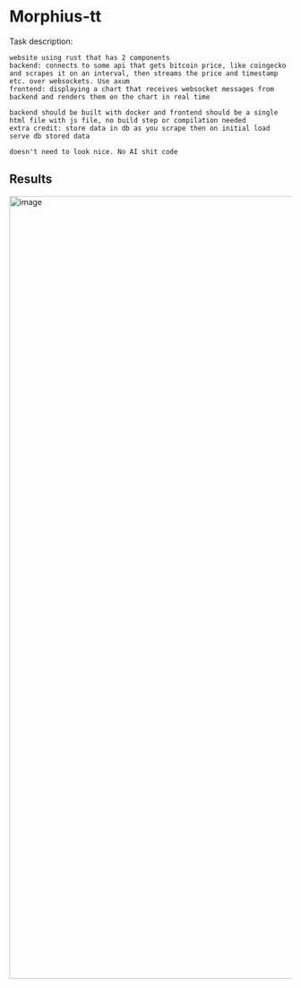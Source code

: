 # Morphius-tt

Task description:
```text
website using rust that has 2 components
backend: connects to some api that gets bitcoin price, like coingecko and scrapes it on an interval, then streams the price and timestamp etc. over websockets. Use axum
frontend: displaying a chart that receives websocket messages from backend and renders them on the chart in real time

backend should be built with docker and frontend should be a single html file with js file, no build step or compilation needed
extra credit: store data in db as you scrape then on initial load serve db stored data

doesn't need to look nice. No AI shit code
```

## Results

<img width="2331" height="1398" alt="image" src="https://github.com/user-attachments/assets/d775b1a9-4515-4257-917b-1c9778ff38c1" />

